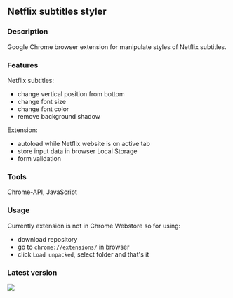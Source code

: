 ## Netflix subtitles styler

### Description

Google Chrome browser extension for manipulate styles of Netflix subtitles.

### Features

Netflix subtitles:

- change vertical position from bottom
- change font size
- change font color
- remove background shadow

Extension:

- autoload while Netflix website is on active tab
- store input data in browser Local Storage
- form validation

### Tools

Chrome-API, JavaScript

### Usage

Currently extension is not in Chrome Webstore so for using:

- download repository
- go to `chrome://extensions/` in browser
- click `Load unpacked`, select folder and that's it

### Latest version

 <img src="https://i.imgur.com/kt6CeVw.png">
